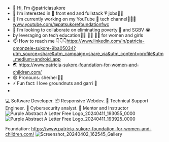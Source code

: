- 👋 Hi, I’m @patriciasukore
- 👀 I’m interested in 💝 front end and fullstack 💗 jobs👩‍💻
- 🌱 I’m currently working on my YouTube 🌈 tech channel👩‍💻🥳 www.youtube.com/@patsukorefoundationfwc
- 💞️ I’m looking to collaborate on eliminating poverty 🤑 and SGBV 😭
- by leveraging on tech education👨‍💻 👩‍💻 🧑‍💻 for women and girls
- 📫 How to reach me 👇👇👇https://www.linkedin.com/in/patricia-omonzele-sukore-9ba05034?utm_source=share&utm_campaign=share_via&utm_content=profile&utm_medium=android_app
- 🌏 https://www.patricia-sukore-foundation-for-women-and-children.com/
- 😄 Pronouns: she/her🙍‍♀️
- ⚡ Fun fact: I love groundnuts and garri 🤩
- 

<!---
patriciasukore/patriciasukore is a ✨ special ✨ repository because its `README.md` (this file) appears on your GitHub profile.
You can click the Preview link to take a look at your changes.
--->
💻 Software Developer.
📦 Responsive Webdev.
🔌 Technical Support Engineer.
👾 Cybersecurity analyst.
👯 Mentor and Instructor
![Purple Abstract A Letter Free Logo_20240411_193055_0000](https://github.com/patriciasukore/patriciasukore/assets/128140402/d6180014-95a7-408d-827a-3b52d711a5da)
![Purple Abstract A Letter Free Logo_20240411_193925_0000](https://github.com/patriciasukore/patriciasukore/assets/128140402/c3b4c8f7-f2f1-482b-b1b4-f32e46d88dc7)




Foundation:
https://www.patricia-sukore-foundation-for-women-and-children.com/
![Screenshot_20240402_162545_Gallery](https://github.com/patriciasukore/patriciasukore/assets/128140402/f011743c-b051-460a-bc6d-6e4a038e7edf)






